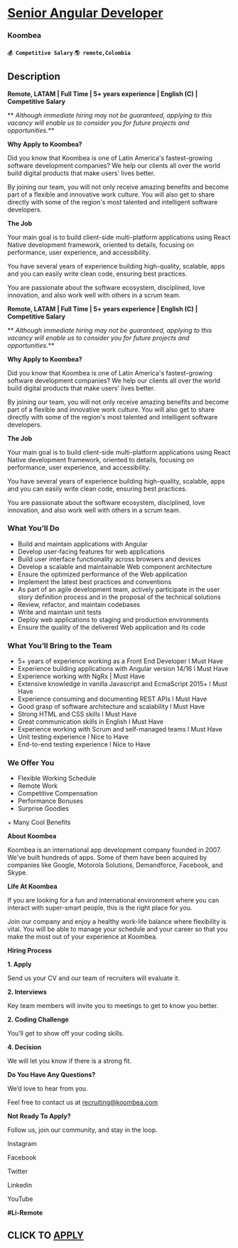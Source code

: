 # [Senior Angular Developer](https://www.remotewlb.com/apply/senior-angular-developer-118181)  
### Koombea  
#### `💰 Competitive Salary` `🌎 remote,Colombia`  

## Description

 **Remote, LATAM | Full Time | 5+ years experience | English (C) | Competitive Salary**

  

 ** _Although immediate hiring may not be guaranteed, applying to this vacancy will enable us to consider you for future projects and opportunities._**

  

  

 **Why Apply to Koombea?**

  

Did you know that Koombea is one of Latin America's fastest-growing software development companies? We help our clients all over the world build digital products that make users' lives better.

  

By joining our team, you will not only receive amazing benefits and become part of a flexible and innovative work culture. You will also get to share directly with some of the region's most talented and intelligent software developers.

  

 **The Job**

  

Your main goal is to build client-side multi-platform applications using React Native development framework, oriented to details, focusing on performance, user experience, and accessibility.

  

You have several years of experience building high-quality, scalable, apps and you can easily write clean code, ensuring best practices.

  

You are passionate about the software ecosystem, disciplined, love innovation, and also work well with others in a scrum team.

  

 **Remote, LATAM | Full Time | 5+ years experience | English (C) | Competitive Salary**

  

 ** _Although immediate hiring may not be guaranteed, applying to this vacancy will enable us to consider you for future projects and opportunities._**

  

  

 **Why Apply to Koombea?**

  

Did you know that Koombea is one of Latin America's fastest-growing software development companies? We help our clients all over the world build digital products that make users' lives better.

  

By joining our team, you will not only receive amazing benefits and become part of a flexible and innovative work culture. You will also get to share directly with some of the region's most talented and intelligent software developers.

  

 **The Job**

  

Your main goal is to build client-side multi-platform applications using React Native development framework, oriented to details, focusing on performance, user experience, and accessibility.

  

You have several years of experience building high-quality, scalable, apps and you can easily write clean code, ensuring best practices.

  

You are passionate about the software ecosystem, disciplined, love innovation, and also work well with others in a scrum team.

  

### What You’ll Do

* Build and maintain applications with Angular
* Develop user-facing features for web applications
* Build user interface functionality across browsers and devices
* Develop a scalable and maintainable Web component architecture
* Ensure the optimized performance of the Web application
* Implement the latest best practices and conventions
* As part of an agile development team, actively participate in the user story definition process and in the proposal of the technical solutions
* Review, refactor, and maintain codebases
* Write and maintain unit tests
* Deploy web applications to staging and production environments
* Ensure the quality of the delivered Web application and its code

  

### What You’ll Bring to the Team

* 5+ years of experience working as a Front End Developer l Must Have
* Experience building applications with Angular version 14/16 l Must Have
* Experience working with NgRx | Must Have
* Extensive knowledge in vanilla Javascript and EcmaScript 2015+ l Must Have
* Experience consuming and documenting REST APIs l Must Have
* Good grasp of software architecture and scalability l Must Have
* Strong HTML and CSS skills l Must Have
* Great communication skills in English l Must Have
* Experience working with Scrum and self-managed teams l Must Have
* Unit testing experience l Nice to Have
* End-to-end testing experience l Nice to Have

  

### We Offer You

* Flexible Working Schedule
* Remote Work
* Competitive Compensation
* Performance Bonuses
* Surprise Goodies

\+ Many Cool Benefits

  

 **About Koombea**

  

Koombea is an international app development company founded in 2007. We've built hundreds of apps. Some of them have been acquired by companies like Google, Motorola Solutions, Demandforce, Facebook, and Skype.

  

  

 **Life At Koombea**

  

If you are looking for a fun and international environment where you can interact with super-smart people, this is the right place for you.

  

Join our company and enjoy a healthy work-life balance where flexibility is vital. You will be able to manage your schedule and your career so that you make the most out of your experience at Koombea.

  

  

 **Hiring Process**

  

 **1\. Apply**

Send us your CV and our team of recruiters will evaluate it.

  

 **2\. Interviews**

Key team members will invite you to meetings to get to know you better.

  

 **2\. Coding Challenge**

You’ll get to show off your coding skills.

  

 **4\. Decision**

We will let you know if there is a strong fit.

  

  

 **Do You Have Any Questions?**

  

We’d love to hear from you.

Feel free to contact us at recruiting@koombea.com

  

 **Not Ready To Apply?**

  

Follow us, join our community, and stay in the loop.

Instagram

Facebook

Twitter

Linkedin

YouTube

 **#Li-Remote**

  
## CLICK TO [APPLY](https://www.remotewlb.com/apply/senior-angular-developer-118181)

